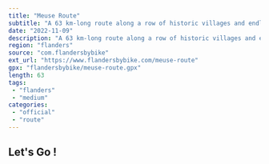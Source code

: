 ```yaml
---
title: "Meuse Route"
subtitle: "A 63 km-long route along a row of historic villages and endless banks and shores"
date: "2022-11-09"
description: "A 63 km-long route along a row of historic villages and endless banks and shores."
region: "flanders"
source: "com.flandersbybike"
ext_url: "https://www.flandersbybike.com/meuse-route"
gpx: "flandersbybike/meuse-route.gpx"
length: 63
tags:
 - "flanders"
 - "medium"
categories:
 - "official"
 - "route"
---
```


## Let's Go ! 


